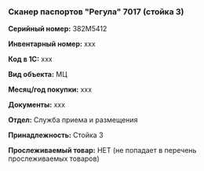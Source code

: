 ### Сканер паспортов "Регула" 7017 (стойка 3) </br>

**Серийный номер:** 382M5412</br>

**Инвентарный номер:** xxx </br>

**Код в 1С:** xxx </br> 

**Вид объекта:** МЦ

**Месяц/год покупки:** xxx </br>

**Документы:** xxx </br>

**Отдел:** Служба приема и размещения </br>

**Принадлежность:** Стойка 3</br>

**Прослеживаемый товар:** НЕТ (не попадает в перечень прослеживаемых товаров)
